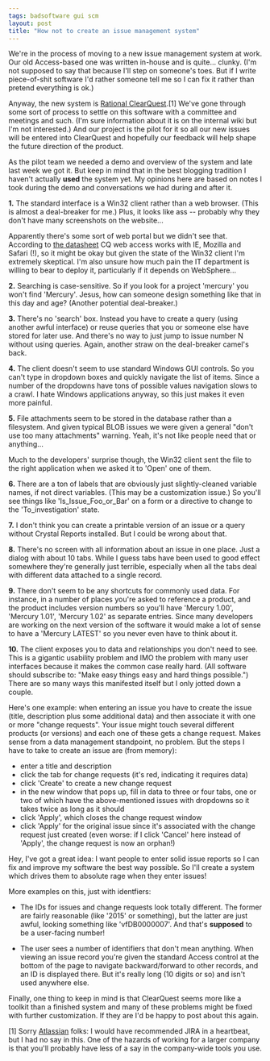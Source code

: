 ```yaml
---
tags: badsoftware gui scm
layout: post
title: "How not to create an issue management system"
---
```




<p>We're in the process of moving to a new issue management system at
work. Our old Access-based one was written in-house and is quite...
clunky. (I'm not supposed to say that because I'll step on someone's
toes. But if I write piece-of-shit software I'd rather someone tell me
so I can fix it rather than pretend everything is ok.) </p>

<p>Anyway, the new system is <a
href="http://www-306.ibm.com/software/awdtools/clearquest/">Rational
ClearQuest</a>.[1] We've gone through some sort of process to settle
on this software with a committee and meetings and such. (I'm sure
information about it is on the internal wiki but I'm not interested.)
And our project is the pilot for it so all our new issues will be
entered into ClearQuest and hopefully our feedback will help shape the
future direction of the product.</p>

<p>As the pilot team we needed a demo and overview of the system and
late last week we got it. But keep in mind that in the best blogging
tradition I haven't actually <b>used</b> the system yet. My
opinions here are based on notes I took during the demo and conversations
we had during and after it.</p>

<p><b>1.</b> The standard interface is a Win32 client rather than a web
browser. (This is almost a deal-breaker for me.) Plus, it looks like ass -- probably why they don't have many screenshots on the website...

<p>Apparently there's
some sort of web portal but we didn't see that. According to <a
href="http://www3.software.ibm.com/ibmdl/pub/software/rational/web/datasheets/version6/clearcase.pdf">the
datasheet</a> CQ web access works with IE, Mozilla and Safari (!), so it
might be okay but given the state of the Win32 client I'm extremely
skeptical. I'm also unsure how much pain the IT department is willing
to bear to deploy it, particularly if it depends on WebSphere...</p>

<p><b>2.</b> Searching is case-sensitive. So if you look for a project
'mercury' you won't find 'Mercury'. Jesus, how can someone design something like that in this day and age? (Another potential deal-breaker.)</p>

<p><b>3.</b> There's no 'search' box. Instead you have to create a query (using
another awful interface) or reuse queries that you or someone else
have stored for later use. And there's no way to just jump to issue
number N without using queries. Again, another straw on the
deal-breaker camel's back.</p>

<p><b>4.</b> The client doesn't seem to use standard Windows GUI
controls. So you can't type in dropdown boxes and quickly navigate the
list of items. Since a number of the dropdowns have tons of possible
values navigation slows to a crawl. I hate Windows applications anyway, so this just makes it even more painful.</p>

<p><b>5.</b> File attachments seem to be stored in the database rather
than a filesystem. And given typical BLOB issues we were given a general
"don't use too many attachments" warning. Yeah, it's not like people need that or anything...

<p>Much to the developers'
surprise though, the Win32 client sent the file to the right
application when we asked it to 'Open' one of them.</p>

<p><b>6.</b> There are a ton of labels that are obviously just slightly-cleaned
variable names, if not direct variables. (This may be a customization
issue.) So you'll see things like 'Is_Issue_Foo_or_Bar' on a form or a
directive to change to the 'To_investigation' state.</p>

<p><b>7.</b> I don't think you can create a printable version of an issue or a
query without Crystal Reports installed. But I could be wrong about
that.</p>

<p><b>8.</b> There's no screen with all information about an issue in one
place. Just a dialog with about 10 tabs. While I guess tabs have been
used to good effect somewhere they're generally just terrible, especially when
all the tabs deal with different data attached to a single
record.</p>

<p><b>9.</b> There don't seem to be any shortcuts for commonly used data. For
instance, in a number of places you're asked to reference a product,
and the product includes version numbers so you'll have 'Mercury
1.00', 'Mercury 1.01', 'Mercury 1.02' as separate entries. Since many
developers are working on the next version of the software it would
make a lot of sense to have a 'Mercury LATEST' so you never even have
to think about it.</p>

<p><b>10.</b> The client exposes you to data and relationships you
don't need to see. This is a gigantic usability problem and IMO the
problem with many user interfaces because it makes the common case
really hard. (All software should subscribe to: "Make easy things easy
and hard things possible.") There are so many ways this manifested
itself but I only jotted down a couple.</p>

<p>Here's one example: when entering an issue you have to create the
issue (title, description plus some additional data) and then
associate it with one or more "change requests". Your issue might
touch several different products (or versions) and each one of these
gets a change request. Makes sense from a data management standpoint,
no problem. But the steps I have to take to create an issue are (from
memory):</p>

<p><ul>
  <li>enter a title and description
 
  <li>click the tab for change requests (it's red, indicating it
  requires data)</li>
 
  <li>click 'Create' to create a new change request</li>
 
  <li>in the new window that pops up, fill in data to three or four
  tabs, one or two of which have the above-mentioned issues with
  dropdowns so it takes twice as long as it should</li>
 
  <li>click 'Apply', which closes the change request window</li>
 
  <li>click 'Apply' for the original issue since it's associated with
  the change request just created (even worse: if I click 'Cancel'
  here instead of 'Apply', the change request is now an orphan!)</li>
 
</ul>

<p>Hey, I've got a great idea: I want people to enter solid issue
reports so I can fix and improve my software the best way possible. So
I'll create a system which drives them to absolute rage when they
enter issues!</p>

<p>More examples on this, just with identfiers:</p>
  
<ul>
  
  <li>The IDs for issues and change requests look totally
  different. The former are fairly reasonable (like '2015' or
  something), but the latter are just awful, looking something like
  'vfDB0000007'. And that's <b>supposed</b> to be a user-facing
  number!</p>
 
  <li>The user sees a number of identifiers that don't mean
  anything. When viewing an issue record you're given the standard
  Access control at the bottom of the page to navigate
  backward/forward to other records, and an ID is displayed there. But
  it's really long (10 digits or so) and isn't used anywhere else.</li>
 
</ul>

<p>Finally, one thing to keep in mind is that ClearQuest seems more
like a toolkit than a finished system and many of these problems might be fixed
with further customization. If they are I'd be happy to post about
this again.</p>

<p>[1] Sorry <a href="http://www.atlassian.com/">Atlassian</a> folks: I would have recommended JIRA in a
heartbeat, but I had no say in this. One of the hazards of working for
a larger company is that you'll probably have less of a say in the
company-wide tools you use.</p>



